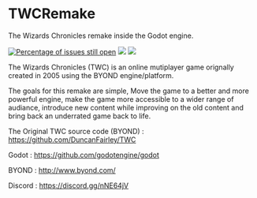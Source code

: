 # TWCRemake
The Wizards Chronicles remake inside the Godot engine.

[![Percentage of issues still open](http://isitmaintained.com/badge/open/MaxIsJoe/TWCRemake.svg)](http://isitmaintained.com/project/MaxIsJoe/TWCRemake "Percentage of issues still open")
<img src="https://img.shields.io/github/license/mashape/apistatus.svg">
<img src=https://img.shields.io/badge/Made%20In-Godot-blue>



The Wizards Chronicles (TWC) is an online mutiplayer game orignally created in 2005 using the BYOND engine/platform.


The goals for this remake are simple, Move the game to a better and more powerful engine, make the game more accessible to a wider range of audiance, introduce new content while improving on the old content and bring back an underrated game back to life.

The Original TWC source code (BYOND) : https://github.com/DuncanFairley/TWC

Godot : https://github.com/godotengine/godot

BYOND : http://www.byond.com/

Discord : https://discord.gg/nNE64jV
